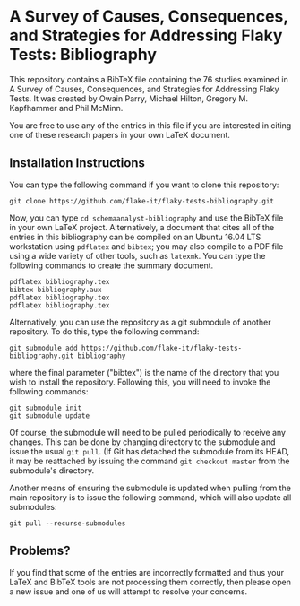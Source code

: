 # A Survey of Causes, Consequences, and Strategies for Addressing Flaky Tests: Bibliography

This repository contains a BibTeX file containing the 76 studies examined in A Survey of Causes, Consequences, and Strategies for Addressing Flaky Tests. It was created by Owain Parry, Michael Hilton, Gregory M. Kapfhammer and Phil McMinn.  

You are free to use any of the entries in this file if you are interested in citing one of these research papers in your own LaTeX document.

## Installation Instructions

You can type the following command if you want to clone this repository:

```shell
git clone https://github.com/flake-it/flaky-tests-bibliography.git
```

Now, you can type `cd schemaanalyst-bibliography` and use the BibTeX file in your own LaTeX project. Alternatively, a document that cites all of the entries in this bibliography can be compiled on an Ubuntu 16.04 LTS workstation using `pdflatex` and `bibtex`; you may also compile to a PDF file using a wide variety of other tools, such as `latexmk`. You can type the following commands to create the summary document.

```shell
pdflatex bibliography.tex
bibtex bibliography.aux
pdflatex bibliography.tex
pdflatex bibliography.tex
```

Alternatively, you can use the repository as a git submodule of another repository. To do this, type the following command:

```shell
git submodule add https://github.com/flake-it/flaky-tests-bibliography.git bibliography
```

where the final parameter ("bibtex") is the name of the directory that you wish to install the repository. Following this, you will need to invoke the following commands:

```shell
git submodule init
git submodule update
```

Of course, the submodule will need to be pulled periodically to receive any changes. This can be done by changing directory to the submodule and issue the usual ``git pull``. (If Git has detached the submodule from its HEAD, it may be reattached by issuing the command ``git checkout master`` from the submodule's directory.

Another means of ensuring the submodule is updated when pulling from the main repository is to issue the following command, which will also update all submodules:

```shell
git pull --recurse-submodules
```

## Problems?
If you find that some of the entries are incorrectly formatted and thus your LaTeX and BibTeX tools are not processing them correctly, then please open a new issue and one of us will attempt to resolve your concerns. 
